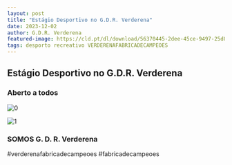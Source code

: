 ```yaml
---
layout: post
title: "Estágio Desportivo no G.D.R. Verderena"
date: 2023-12-02
author: G.D.R. Verderena
featured-image: https://cld.pt/dl/download/56370445-2dee-45ce-9497-25d819aa2995/5.png
tags: desporto recreativo VERDERENAFABRICADECAMPEOES
---
```



<H2>Estágio Desportivo no G.D.R. Verderena</H2>

<H3>Aberto a todos</H3>



![0](https://cld.pt/dl/download/56370445-2dee-45ce-9497-25d819aa2995/5.png)

![1](https://cld.pt/dl/download/216dae5a-54fc-48d9-ace4-9adebf26d8e5/programa_estagio.jpeg)

<H3>SOMOS G. D. R. Verderena</H3>

#verderenafabricadecampeoes #fabricadecampeoes 
